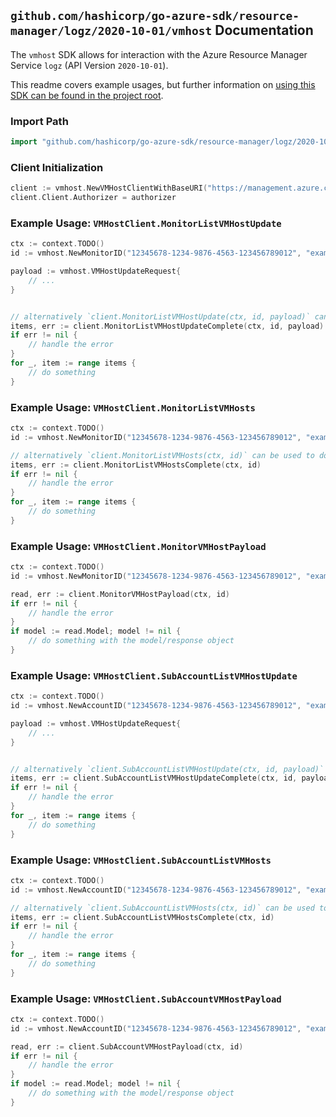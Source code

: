 
## `github.com/hashicorp/go-azure-sdk/resource-manager/logz/2020-10-01/vmhost` Documentation

The `vmhost` SDK allows for interaction with the Azure Resource Manager Service `logz` (API Version `2020-10-01`).

This readme covers example usages, but further information on [using this SDK can be found in the project root](https://github.com/hashicorp/go-azure-sdk/tree/main/docs).

### Import Path

```go
import "github.com/hashicorp/go-azure-sdk/resource-manager/logz/2020-10-01/vmhost"
```


### Client Initialization

```go
client := vmhost.NewVMHostClientWithBaseURI("https://management.azure.com")
client.Client.Authorizer = authorizer
```


### Example Usage: `VMHostClient.MonitorListVMHostUpdate`

```go
ctx := context.TODO()
id := vmhost.NewMonitorID("12345678-1234-9876-4563-123456789012", "example-resource-group", "monitorValue")

payload := vmhost.VMHostUpdateRequest{
	// ...
}


// alternatively `client.MonitorListVMHostUpdate(ctx, id, payload)` can be used to do batched pagination
items, err := client.MonitorListVMHostUpdateComplete(ctx, id, payload)
if err != nil {
	// handle the error
}
for _, item := range items {
	// do something
}
```


### Example Usage: `VMHostClient.MonitorListVMHosts`

```go
ctx := context.TODO()
id := vmhost.NewMonitorID("12345678-1234-9876-4563-123456789012", "example-resource-group", "monitorValue")

// alternatively `client.MonitorListVMHosts(ctx, id)` can be used to do batched pagination
items, err := client.MonitorListVMHostsComplete(ctx, id)
if err != nil {
	// handle the error
}
for _, item := range items {
	// do something
}
```


### Example Usage: `VMHostClient.MonitorVMHostPayload`

```go
ctx := context.TODO()
id := vmhost.NewMonitorID("12345678-1234-9876-4563-123456789012", "example-resource-group", "monitorValue")

read, err := client.MonitorVMHostPayload(ctx, id)
if err != nil {
	// handle the error
}
if model := read.Model; model != nil {
	// do something with the model/response object
}
```


### Example Usage: `VMHostClient.SubAccountListVMHostUpdate`

```go
ctx := context.TODO()
id := vmhost.NewAccountID("12345678-1234-9876-4563-123456789012", "example-resource-group", "monitorValue", "accountValue")

payload := vmhost.VMHostUpdateRequest{
	// ...
}


// alternatively `client.SubAccountListVMHostUpdate(ctx, id, payload)` can be used to do batched pagination
items, err := client.SubAccountListVMHostUpdateComplete(ctx, id, payload)
if err != nil {
	// handle the error
}
for _, item := range items {
	// do something
}
```


### Example Usage: `VMHostClient.SubAccountListVMHosts`

```go
ctx := context.TODO()
id := vmhost.NewAccountID("12345678-1234-9876-4563-123456789012", "example-resource-group", "monitorValue", "accountValue")

// alternatively `client.SubAccountListVMHosts(ctx, id)` can be used to do batched pagination
items, err := client.SubAccountListVMHostsComplete(ctx, id)
if err != nil {
	// handle the error
}
for _, item := range items {
	// do something
}
```


### Example Usage: `VMHostClient.SubAccountVMHostPayload`

```go
ctx := context.TODO()
id := vmhost.NewAccountID("12345678-1234-9876-4563-123456789012", "example-resource-group", "monitorValue", "accountValue")

read, err := client.SubAccountVMHostPayload(ctx, id)
if err != nil {
	// handle the error
}
if model := read.Model; model != nil {
	// do something with the model/response object
}
```
